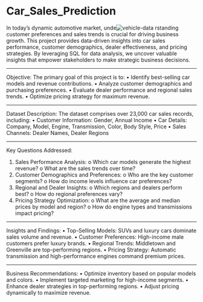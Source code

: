 # Car_Sales_Prediction

In today’s dynamic automotive market, unde![vehicle-data](https://github.com/user-attachments/assets/410893b1-223f-428e-ab05-7d17162972c7)
rstanding customer preferences and sales trends is crucial for driving business growth. This project provides data-driven insights into car sales performance, customer demographics, dealer effectiveness, and pricing strategies. By leveraging SQL for data analysis, we uncover valuable insights that empower stakeholders to make strategic business decisions.
________________________________________
Objective:
The primary goal of this project is to:
•	Identify best-selling car models and revenue contributions.
•	Analyze customer demographics and purchasing preferences.
•	Evaluate dealer performance and regional sales trends.
•	Optimize pricing strategy for maximum revenue.
________________________________________
Dataset Description:
The dataset comprises over 23,000 car sales records, including:
•	Customer Information: Gender, Annual Income
•	Car Details: Company, Model, Engine, Transmission, Color, Body Style, Price
•	Sales Channels: Dealer Names, Dealer Regions
________________________________________
Key Questions Addressed:
1.	Sales Performance Analysis:
o	Which car models generate the highest revenue?
o	What are the sales trends over time?
2.	Customer Demographics and Preferences:
o	Who are the key customer segments?
o	How do income levels influence car preferences?
3.	Regional and Dealer Insights:
o	Which regions and dealers perform best?
o	How do regional preferences vary?
4.	Pricing Strategy Optimization:
o	What are the average and median prices by model and region?
o	How do engine types and transmissions impact pricing?
________________________________________
Insights and Findings:
•	Top-Selling Models: SUVs and luxury cars dominate sales volume and revenue.
•	Customer Preferences: High-income male customers prefer luxury brands.
•	Regional Trends: Middletown and Greenville are top-performing regions.
•	Pricing Strategy: Automatic transmission and high-performance engines command premium prices.
________________________________________
Business Recommendations:
•	Optimize inventory based on popular models and colors.
•	Implement targeted marketing for high-income segments.
•	Enhance dealer strategies in top-performing regions.
•	Adjust pricing dynamically to maximize revenue.
